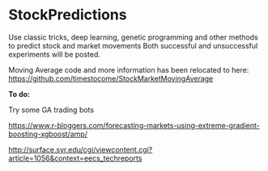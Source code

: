 # StockPredictions
Use classic tricks, deep learning, genetic programming and other methods to predict stock and market movements
Both successful and unsuccessful experiments will be posted. 

Moving Average code and more information has been relocated to here: https://github.com/timestocome/StockMarketMovingAverage

<b>To do:</b>

Try some GA trading bots

https://www.r-bloggers.com/forecasting-markets-using-extreme-gradient-boosting-xgboost/amp/

http://surface.syr.edu/cgi/viewcontent.cgi?article=1056&context=eecs_techreports


